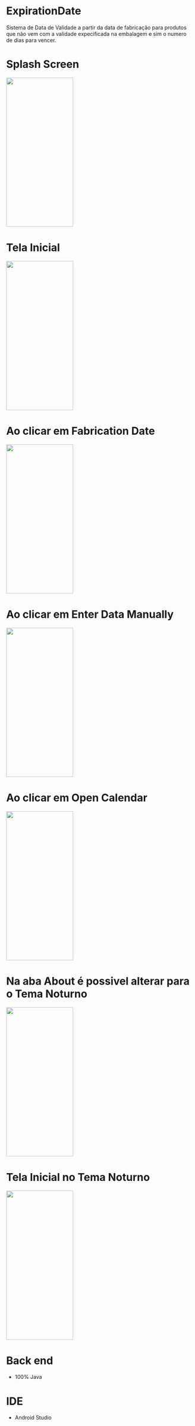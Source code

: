 # ExpirationDate
Sistema de Data de Validade a partir da data de fabricação para produtos que não vem com a validade expecificada na embalagem e sim o numero de dias para vencer.
<br>
# Splash Screen
<img src="https://i.imgur.com/cv1uZ1u.jpg" width="180" height="400">

# Tela Inicial
<img src="https://i.imgur.com/BdYKJwQ.jpg" width="180" height="400">

# Ao clicar em Fabrication Date
<img src="https://i.imgur.com/WqDUt2Z.jpg" width="180" height="400">

# Ao clicar em Enter Data Manually
<img src="https://i.imgur.com/oL3vMYY.jpg" width="180" height="400">

# Ao clicar em Open Calendar
<img src="https://i.imgur.com/wgSyec0.jpg" width="180" height="400">

# Na aba About é possivel alterar para o Tema Noturno
<img src="https://i.imgur.com/mFJzVda.jpg" width="180" height="400">

# Tela Inicial no Tema Noturno
<img src="https://i.imgur.com/o4atfvu.jpg" width="180" height="400">

# Back end
- 100% Java

# IDE
- Android Studio

